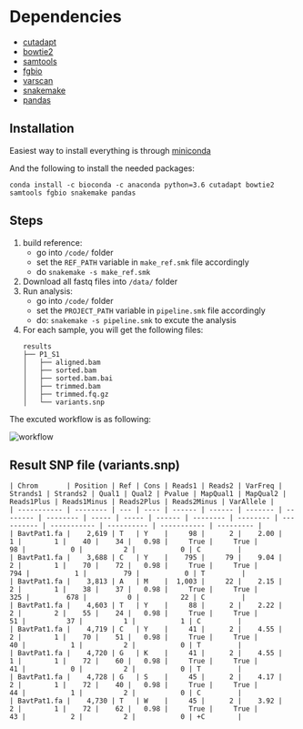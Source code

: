 # Dependencies #

* [cutadapt](https://cutadapt.readthedocs.io/en/stable/)
* [bowtie2](http://bowtie-bio.sourceforge.net/bowtie2/index.shtml)
* [samtools](http://www.htslib.org/)
* [fgbio](https://github.com/fulcrumgenomics/fgbio)
* [varscan](http://dkoboldt.github.io/varscan/)
* [snakemake](https://snakemake.readthedocs.io/en/stable/)
* [pandas](https://pandas.pydata.org/)

## Installation ##

Easiest way to install everything is through [miniconda](https://docs.conda.io/en/latest/miniconda.html)

And the following to install the needed packages:
```
conda install -c bioconda -c anaconda python=3.6 cutadapt bowtie2 samtools fgbio snakemake pandas
```

## Steps ##

1. build reference:
    - go into  ```/code/``` folder
    - set the ```REF_PATH``` variable in ```make_ref.smk``` file accordingly
    - do ```snakemake -s make_ref.smk```
2. Download all fastq files into ```/data/``` folder
3. Run analysis:
    - go into ```/code/``` folder
    - set the ```PROJECT_PATH``` variable in ```pipeline.smk``` file accordingly
    - do: ```snakemake -s pipeline.smk``` to excute the analysis
4. For each sample, you will get the following files:
    ```
    results
    ├── P1_S1
    │   ├── aligned.bam
    │   ├── sorted.bam
    │   ├── sorted.bam.bai
    │   ├── trimmed.bam
    │   ├── trimmed.fq.gz
    │   └── variants.snp
    ```

The excuted workflow is as following: 

![workflow](https://github.com/wckdouglas/SARS_CoV2_mutation/blob/main/codes/pipeline.png?raw=true)

## Result SNP file (variants.snp) ##

```
| Chrom       | Position | Ref | Cons | Reads1 | Reads2 | VarFreq | Strands1 | Strands2 | Qual1 | Qual2 | Pvalue | MapQual1 | MapQual2 | Reads1Plus | Reads1Minus | Reads2Plus | Reads2Minus | VarAllele |
| ----------- | -------- | --- | ---- | ------ | ------ | ------- | -------- | -------- | ----- | ----- | ------ | -------- | -------- | ---------- | ----------- | ---------- | ----------- | --------- |
| BavtPat1.fa |    2,619 | T   | Y    |     98 |      2 |    2.00 |        1 |        1 |    40 |    34 |   0.98 |     True |     True |         98 |           0 |          2 |           0 | C         |
| BavtPat1.fa |    3,688 | C   | Y    |    795 |     79 |    9.04 |        2 |        1 |    70 |    72 |   0.98 |     True |     True |        794 |           1 |         79 |           0 | T         |
| BavtPat1.fa |    3,813 | A   | M    |  1,003 |     22 |    2.15 |        2 |        1 |    38 |    37 |   0.98 |     True |     True |        325 |         678 |          0 |          22 | C         |
| BavtPat1.fa |    4,603 | T   | Y    |     88 |      2 |    2.22 |        2 |        2 |    55 |    24 |   0.98 |     True |     True |         51 |          37 |          1 |           1 | C         |
| BavtPat1.fa |    4,719 | C   | Y    |     41 |      2 |    4.55 |        2 |        1 |    70 |    51 |   0.98 |     True |     True |         40 |           1 |          2 |           0 | T         |
| BavtPat1.fa |    4,720 | G   | K    |     41 |      2 |    4.55 |        1 |        1 |    72 |    60 |   0.98 |     True |     True |         41 |           0 |          2 |           0 | T         |
| BavtPat1.fa |    4,728 | G   | S    |     45 |      2 |    4.17 |        2 |        1 |    72 |    40 |   0.98 |     True |     True |         44 |           1 |          2 |           0 | C         |
| BavtPat1.fa |    4,730 | T   | W    |     45 |      2 |    3.92 |        2 |        1 |    72 |    62 |   0.98 |     True |     True |         43 |           2 |          2 |           0 | +C        |
```






